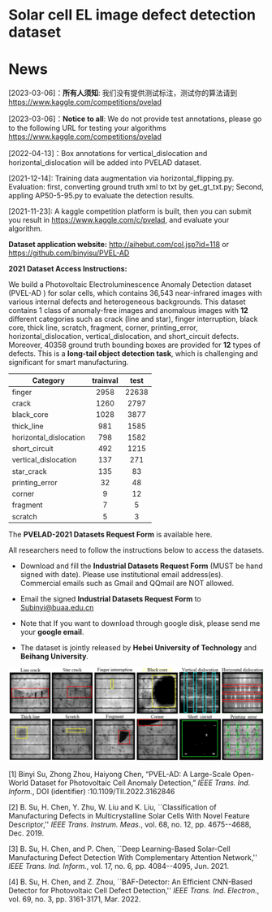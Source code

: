 # Solar cell EL image defect detection dataset

# News
[2023-03-06]：**所有人须知**: 我们没有提供测试标注，测试你的算法请到 https://www.kaggle.com/competitions/pvelad

[2023-03-06]：**Notice to all**: We do not provide test annotations, please go to the following URL for testing your algorithms https://www.kaggle.com/competitions/pvelad

[2022-04-13]：Box annotations for vertical_dislocation and horizontal_dislocation will be added into PVELAD dataset.

[2021-12-14]: Training data augmentation via horizontal_flipping.py. Evaluation: first, converting ground truth xml to txt by get_gt_txt.py; Second, appling AP50-5-95.py to evaluate the detection results.

[2021-11-23]: A kaggle competition platform is built, then you can submit you result in https://www.kaggle.com/c/pvelad, and evaluate your algorithm.

**Dataset application website:** http://aihebut.com/col.jsp?id=118 or https://github.com/binyisu/PVEL-AD

**2021 Dataset Access Instructions:**

We build a Photovoltaic Electroluminescence Anomaly Detection dataset (PVEL-AD ) for solar cells, which contains 36,543 near-infrared images with various internal defects and heterogeneous backgrounds. This dataset contains 1 class of anomaly-free images and anomalous images with **12** different categories such as crack (line and star), finger interruption, black core, thick line, scratch, fragment, corner, printing_error, horizontal_dislocation, vertical_dislocation, and short_circuit defects. Moreover, 40358 ground truth bounding boxes are provided for **12** types of defects. This is a **long-tail object detection task**, which is challenging and significant for smart manufacturing.

| Category               | trainval |            test            |  
|------------------------|:--------:|:--------------------------:|
| finger                 |   2958   |            22638           |
| crack                  |   1260   |            2797            |    
| black_core             |   1028   |            3877            | 
| thick_line             |   981    |            1585            |
| horizontal_dislocation |   798    |            1582            |
| short_circuit          |   492    |            1215            |
| vertical_dislocation   |   137    |            271             |
| star_crack             |   135    |            83              |
| printing_error         |   32     |            48              |
| corner                 |    9     |            12              | 
| fragment               |    7     |            5               | 
| scratch                |    5     |            3               | 

The **PVELAD-2021 Datasets Request Form** is available here. 

All researchers need to follow the instructions below to access the datasets.


* Download and fill the **Industrial Datasets Request Form** (MUST be hand signed with date). Please use institutional email address(es). Commercial emails such as Gmail and QQmail are NOT allowed. 

* Email the signed **Industrial Datasets Request Form** to Subinyi@buaa.edu.cn 
* Note that If you want to download through google disk, please send me your **google email**.
* The dataset is jointly released by **Hebei University of Technology** and **Beihang University**.

![image](https://github.com/binyisu/PVEL-AD/blob/main/EL2021.png)

[1] Binyi Su, Zhong Zhou, Haiyong Chen, “PVEL-AD: A Large-Scale Open-World Dataset for Photovoltaic Cell Anomaly Detection,” *IEEE Trans. Ind. Inform.*, DOI (identifier) :10.1109/TII.2022.3162846

[2] B. Su, H. Chen, Y. Zhu, W. Liu and K. Liu, ``Classification of Manufacturing Defects in Multicrystalline Solar Cells With Novel Feature Descriptor,'' *IEEE Trans. Instrum. Meas.*, vol. 68, no. 12, pp. 4675--4688, Dec. 2019.

[3] B. Su, H. Chen, and P. Chen, ``Deep Learning-Based Solar-Cell Manufacturing Defect Detection With Complementary Attention Network,'' *IEEE Trans. Ind. Inform.*, vol. 17, no. 6, pp. 4084--4095, Jun. 2021.

[4] B. Su, H. Chen, and Z. Zhou, ``BAF-Detector: An Efficient CNN-Based Detector for Photovoltaic Cell Defect Detection,'' *IEEE Trans. Ind. Electron.*,  vol. 69, no. 3, pp. 3161-3171, Mar. 2022.
